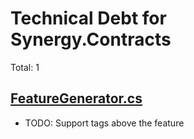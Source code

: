 ﻿# Technical Debt for Synergy.Contracts

Total: 1

## [FeatureGenerator.cs](../../Synergy.Behaviours.Testing/FeatureGenerator.cs)
- TODO: Support tags above the feature
